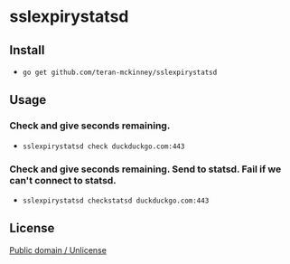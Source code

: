 # sslexpirystatsd

## Install

 * `go get github.com/teran-mckinney/sslexpirystatsd`

## Usage

### Check and give seconds remaining.

 * `sslexpirystatsd check duckduckgo.com:443`

### Check and give seconds remaining. Send to statsd. Fail if we can't connect to statsd.

 * `sslexpirystatsd checkstatsd duckduckgo.com:443`

## License

[Public domain / Unlicense](/LICENSE.txt)
